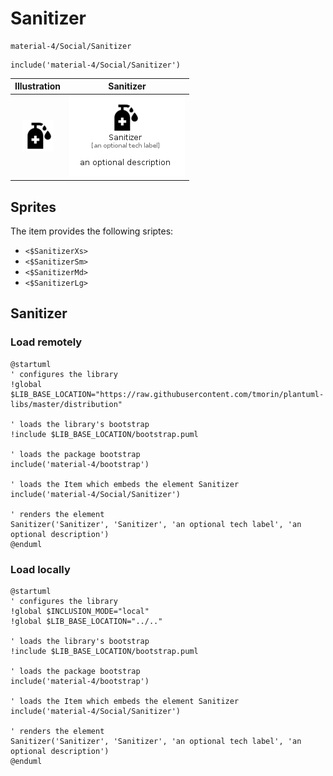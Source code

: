 # Sanitizer


```text
material-4/Social/Sanitizer
```

```text
include('material-4/Social/Sanitizer')
```



| Illustration | Sanitizer |
| :---: | :---: |
| ![illustration for Illustration](../../material-4/Social/Sanitizer.png) | ![illustration for Sanitizer](../../material-4/Social/Sanitizer.Local.png) |



## Sprites
The item provides the following sriptes:

- `<$SanitizerXs>`
- `<$SanitizerSm>`
- `<$SanitizerMd>`
- `<$SanitizerLg>`





## Sanitizer

### Load remotely
```plantuml
@startuml
' configures the library
!global $LIB_BASE_LOCATION="https://raw.githubusercontent.com/tmorin/plantuml-libs/master/distribution"

' loads the library's bootstrap
!include $LIB_BASE_LOCATION/bootstrap.puml

' loads the package bootstrap
include('material-4/bootstrap')

' loads the Item which embeds the element Sanitizer
include('material-4/Social/Sanitizer')

' renders the element
Sanitizer('Sanitizer', 'Sanitizer', 'an optional tech label', 'an optional description')
@enduml
```

### Load locally
```plantuml
@startuml
' configures the library
!global $INCLUSION_MODE="local"
!global $LIB_BASE_LOCATION="../.."

' loads the library's bootstrap
!include $LIB_BASE_LOCATION/bootstrap.puml

' loads the package bootstrap
include('material-4/bootstrap')

' loads the Item which embeds the element Sanitizer
include('material-4/Social/Sanitizer')

' renders the element
Sanitizer('Sanitizer', 'Sanitizer', 'an optional tech label', 'an optional description')
@enduml
```

